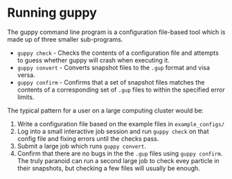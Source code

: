 # Running guppy

The guppy command line program is a configuration file-based tool which is made up of three smaller sub-programs.

* `guppy check` - Checks the contents of a configuration file and attempts to guess whether guppy will crash when executing it.
* `guppy convert` - Converts snapshot files to the `.gup` format and visa versa.
* `guppy confirm` - Confirms that a set of snapshot files matches the contents of a corresponding set of `.gup` files to within the specified error limits.

The typical pattern for a user on a large computing cluster would be:

1. Write a configuration file based on the example files in `example_configs/`
2. Log into a small interactive job session and run `guppy check` on that config file and fixing errors until the checks pass.
3. Submit a large job which runs `guppy convert`.
4. Confirm that there are no bugs in the the `.gup` files using `guppy confirm`. The truly paranoid can run a second large job to check evey particle in their snapshots, but checking a few files will usually be enough.
